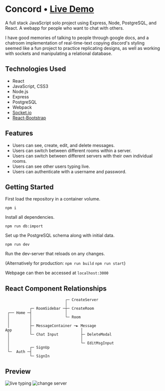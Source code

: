 # Concord • [Live Demo](chat-concord.herokuapp.com/)

A full stack JavaScript solo project using Express, Node, PostgreSQL, and React. A webapp for people who want to chat with others.

I have good memories of talking to people through google docs, and a chatroom implementation of real-time-text copying discord's styling seemed like a fun project to practice replicating designs, as well as working with sockets and manipulating a relational database. 

## Technologies Used

- React
- JavaScript, CSS3
- Node.js
- Express
- PostgreSQL
- Webpack
- [Socket.io](https://socket.io/)
- [React-Bootstrap](https://react-bootstrap.github.io/)

## Features

- Users can see, create, edit, and delete messages.
- Users can switch between different rooms within a server.
- Users can switch between different servers with their own individual rooms.
- Users can see other users typing live.
- Users can authenticate with a username and password.

## Getting Started

First load the repository in a container volume.

```
npm i
```
Install all dependencies.

```
npm run db:import
```
Set up the PostgreSQL schema along with initial data. 

```
npm run dev
```
Run the dev-server that reloads on any changes.

(Alternatively for production: `npm run build` `npm run start`)

Webpage can then be accessed at `localhost:3000`

## React Component Relationships
                               ┌─ CreateServer
                               │
               ┌─ RoomSidebar ─┼─ CreateRoom
     ┌── Home ─┤               │
     │         │               └─ Room
     │         │
     │         ├─ MessageContainer ─► Message
    App        │                      │
     │         └─ Chat Input          ├─ DeleteModal
     │                                │
     │                                └─ EditMsgInput
     │         ┌─ SignUp
     └─  Auth ─┤
               └─ SignIn

## Preview

![live typing](https://user-images.githubusercontent.com/12964172/172706458-6a532d48-74bc-43cc-810b-e6eabb8077c5.gif)
![change server](https://user-images.githubusercontent.com/12964172/172454099-ec135871-6103-4fb6-bcd8-8ea228457973.gif)


